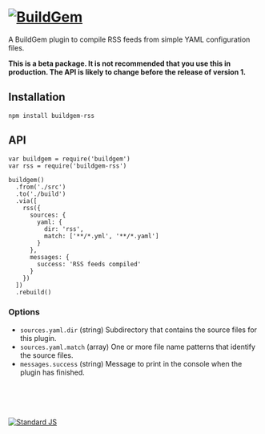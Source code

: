 
# [![BuildGem](https://cdn.rawgit.com/buildgem/logo/2.1.0/dist/png/buildgem-logo-240x60.png)](https://github.com/buildgem)

A BuildGem plugin to compile RSS feeds from simple YAML configuration files.

**This is a beta package. It is not recommended that you use this in production. The API is likely to change before the release of version 1.**


## Installation

```
npm install buildgem-rss 
```


## API

```
var buildgem = require('buildgem')
var rss = require('buildgem-rss')

buildgem()
  .from('./src')
  .to('./build')
  .via([
    rss({
      sources: {
        yaml: {  
          dir: 'rss',
          match: ['**/*.yml', '**/*.yaml']
        }
      },
      messages: {
        success: 'RSS feeds compiled'
      }
    })
  ])
  .rebuild()
```

### Options

- ``sources.yaml.dir`` (string) Subdirectory that contains the source files for this plugin.
- ``sources.yaml.match`` (array) One or more file name patterns that identify the source files.
- ``messages.success`` (string) Message to print in the console when the plugin has finished.


<p><br /><br /><br /><br /><a href="http://standardjs.com/"><img src="https://cdn.rawgit.com/feross/standard/master/badge.svg" alt="Standard JS"></a></p>

